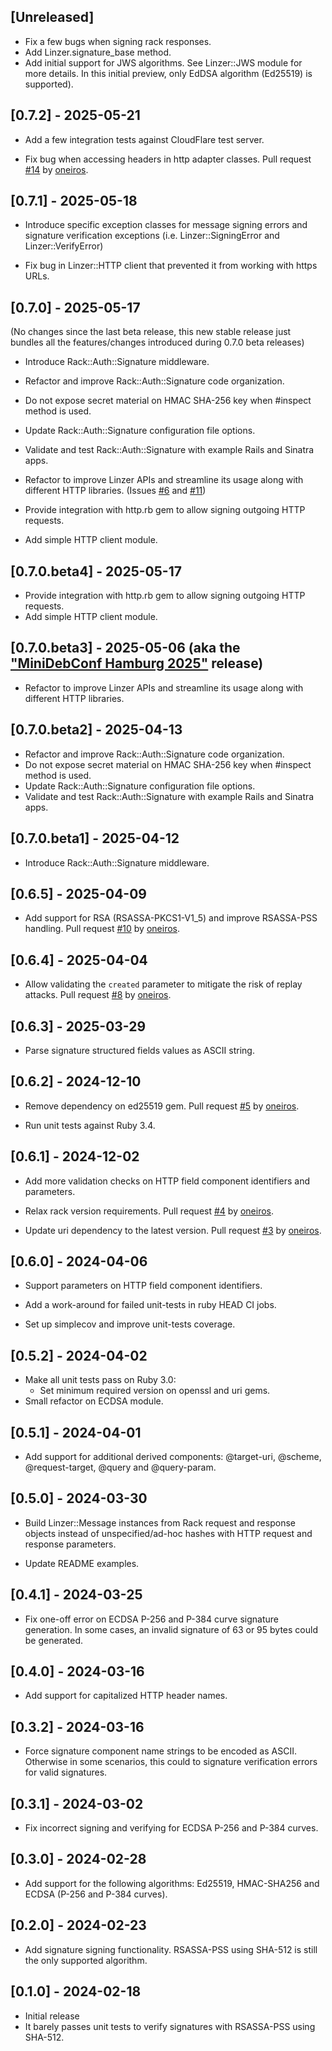 ## [Unreleased]

- Fix a few bugs when signing rack responses.
- Add Linzer.signature_base method.
- Add initial support for JWS algorithms. See Linzer::JWS module for more details.
  In this initial preview, only EdDSA algorithm (Ed25519) is supported).

## [0.7.2] - 2025-05-21

- Add a few integration tests against CloudFlare test server.

- Fix bug when accessing headers in http adapter classes.
  Pull request [#14](https://github.com/nomadium/linzer/pull/14)
  by [oneiros](https://github.com/oneiros).

## [0.7.1] - 2025-05-18

- Introduce specific exception classes for message signing errors
  and signature verification exceptions (i.e. Linzer::SigningError
  and Linzer::VerifyError)

- Fix bug in Linzer::HTTP client that prevented it from working with https URLs.

## [0.7.0] - 2025-05-17

(No changes since the last beta release, this new stable release just
bundles all the features/changes introduced during 0.7.0 beta releases) 

- Introduce Rack::Auth::Signature middleware.

- Refactor and improve Rack::Auth::Signature code organization.

- Do not expose secret material on HMAC SHA-256 key when #inspect method is used.

- Update Rack::Auth::Signature configuration file options.

- Validate and test Rack::Auth::Signature with example Rails and Sinatra apps.

- Refactor to improve Linzer APIs and streamline its usage along with different
  HTTP libraries. (Issues [#6](https://github.com/nomadium/linzer/issues/6) and
  [#11](https://github.com/nomadium/linzer/issues/11))

- Provide integration with http.rb gem to allow signing outgoing HTTP requests.

- Add simple HTTP client module.

## [0.7.0.beta4] - 2025-05-17

- Provide integration with http.rb gem to allow signing outgoing HTTP requests.
- Add simple HTTP client module.

## [0.7.0.beta3] - 2025-05-06 (aka the ["MiniDebConf Hamburg 2025"](https://wiki.debian.org/DebianEvents/de/2025/MiniDebConfHamburg) release)

- Refactor to improve Linzer APIs and streamline its usage along with different
  HTTP libraries.

## [0.7.0.beta2] - 2025-04-13

- Refactor and improve Rack::Auth::Signature code organization.
- Do not expose secret material on HMAC SHA-256 key when #inspect method is used.
- Update Rack::Auth::Signature configuration file options.
- Validate and test Rack::Auth::Signature with example Rails and Sinatra apps.

## [0.7.0.beta1] - 2025-04-12

- Introduce Rack::Auth::Signature middleware.

## [0.6.5] - 2025-04-09

- Add support for RSA (RSASSA-PKCS1-V1_5) and improve RSASSA-PSS handling.
  Pull request [#10](https://github.com/nomadium/linzer/pull/10)
  by [oneiros](https://github.com/oneiros).

## [0.6.4] - 2025-04-04

- Allow validating the `created` parameter to mitigate the
  risk of replay attacks.
  Pull request [#8](https://github.com/nomadium/linzer/pull/8)
  by [oneiros](https://github.com/oneiros).

## [0.6.3] - 2025-03-29

- Parse signature structured fields values as ASCII string.

## [0.6.2] - 2024-12-10

- Remove dependency on ed25519 gem. Pull request
  [#5](https://github.com/nomadium/linzer/pull/5) by
  [oneiros](https://github.com/oneiros).

- Run unit tests against Ruby 3.4.

## [0.6.1] - 2024-12-02

- Add more validation checks on HTTP field component identifiers and parameters.

- Relax rack version requirements. Pull request
  [#4](https://github.com/nomadium/linzer/pull/4) by
  [oneiros](https://github.com/oneiros).

- Update uri dependency to the latest version. Pull request
  [#3](https://github.com/nomadium/linzer/pull/3) by
  [oneiros](https://github.com/oneiros).

## [0.6.0] - 2024-04-06

- Support parameters on HTTP field component identifiers.

- Add a work-around for failed unit-tests in ruby HEAD CI jobs.

- Set up simplecov and improve unit-tests coverage.

## [0.5.2] - 2024-04-02

- Make all unit tests pass on Ruby 3.0:
  * Set minimum required version on openssl and uri gems.
- Small refactor on ECDSA module.

## [0.5.1] - 2024-04-01

- Add support for additional derived components:
  @target-uri, @scheme, @request-target, @query and @query-param.

## [0.5.0] - 2024-03-30

- Build Linzer::Message instances from Rack request and response objects
  instead of unspecified/ad-hoc hashes with HTTP request and
  response parameters.

- Update README examples.

## [0.4.1] - 2024-03-25

- Fix one-off error on ECDSA P-256 and P-384 curve signature generation.
  In some cases, an invalid signature of 63 or 95 bytes could be generated.

## [0.4.0] - 2024-03-16

- Add support for capitalized HTTP header names.

## [0.3.2] - 2024-03-16

- Force signature component name strings to be encoded as ASCII.
  Otherwise in some scenarios, this could to signature verification errors
  for valid signatures.

## [0.3.1] - 2024-03-02

- Fix incorrect signing and verifying for ECDSA P-256 and P-384 curves.

## [0.3.0] - 2024-02-28

- Add support for the following algorithms: Ed25519, HMAC-SHA256 and
  ECDSA (P-256 and P-384 curves).

## [0.2.0] - 2024-02-23

- Add signature signing functionality. RSASSA-PSS using SHA-512 is still the only
  supported algorithm.

## [0.1.0] - 2024-02-18

- Initial release
- It barely passes unit tests to verify signatures with RSASSA-PSS using SHA-512.

